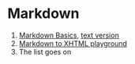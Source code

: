 Markdown
=====================

1. [Markdown Basics](https://daringfireball.net/projects/markdown/basics), [text version](https://daringfireball.net/projects/markdown/basics.text)
2. [Markdown to XHTML playground](https://daringfireball.net/projects/markdown/dingus)
3. The list goes on


